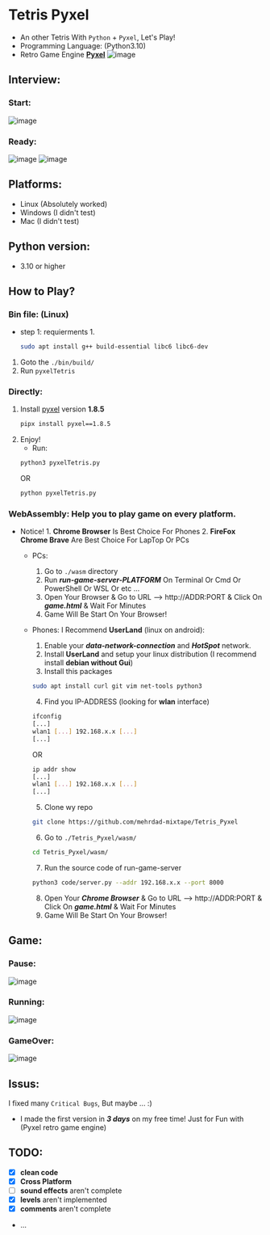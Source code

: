 # Tetris Pyxel
- An other Tetris With `Python` + `Pyxel`, Let's Play!
- Programming Language: (Python3.10)
- Retro Game Engine **[Pyxel](https://github.com/kitao/pyxel)**
![image](https://github.com/mehrdad-mixtape/Tetris_Pyxel/blob/master/images/index.gif)

## Interview:
### Start:
![image](https://github.com/mehrdad-mixtape/Tetris_Pyxel/blob/master/images/index1.png)
### Ready:
![image](https://github.com/mehrdad-mixtape/Tetris_Pyxel/blob/master/images/index2.png)
![image](https://github.com/mehrdad-mixtape/Tetris_Pyxel/blob/master/images/index3.png)


## Platforms:
- Linux (Absolutely worked)
- Windows (I didn't test)
- Mac (I didn't test)

## Python version:
- 3.10 or higher

## How to Play?
### Bin file: (Linux)
- step 1: requierments
	1. 
    ```bash
	sudo apt install g++ build-essential libc6 libc6-dev
	```
1. Goto the `./bin/build/`
2. Run `pyxelTetris`

### Directly:
1. Install [pyxel](https://github.com/kitao/pyxel) version **1.8.5** 
    ```bash
    pipx install pyxel==1.8.5
    ```
2. Enjoy!
    - Run:
    ```bash
    python3 pyxelTetris.py
    ```
    OR
    ```bash
    python pyxelTetris.py
    ```
### WebAssembly: Help you to play game on every platform.
- Notice!
        1. **Chrome Browser** Is Best Choice For Phones
        2. **FireFox Chrome Brave** Are Best Choice For LapTop Or PCs
    - PCs:
        1. Go to `./wasm` directory
        2. Run ***run-game-server-PLATFORM*** On Terminal Or Cmd Or PowerShell Or WSL Or etc ...
        3. Open Your Browser & Go to URL --> http://ADDR:PORT & Click On ***game.html*** & Wait For Minutes
        4. Game Will Be Start On Your Browser!

    - Phones: I Recommend **UserLand** (linux on android):
        1. Enable your ***data-network-connection*** and ***HotSpot*** network.
        2. Install **UserLand** and setup your linux distribution (I recommend install **debian without Gui**)
        3. Install this packages
        ```bash
        sudo apt install curl git vim net-tools python3
        ```
        4. Find you IP-ADDRESS (looking for **wlan** interface)
        ```bash
        ifconfig
        [...]
        wlan1 [...] 192.168.x.x [...]
        [...]
        ```
        OR
        ```bash
        ip addr show
        [...]
        wlan1 [...] 192.168.x.x [...]
        [...]
        ```
        5. Clone wy repo
        ```bash
        git clone https://github.com/mehrdad-mixtape/Tetris_Pyxel
        ```
        6. Go to `./Tetris_Pyxel/wasm/`
        ```bash
        cd Tetris_Pyxel/wasm/
        ```
        7. Run the source code of run-game-server
        ```bash
        python3 code/server.py --addr 192.168.x.x --port 8000
        ```
        8. Open Your ***Chrome Browser*** & Go to URL --> http://ADDR:PORT & Click On ***game.html*** & Wait For Minutes
        9. Game Will Be Start On Your Browser!

## Game:
### Pause:
![image](https://github.com/mehrdad-mixtape/Tetris_Pyxel/blob/master/images/index4.png)
### Running:
![image](https://github.com/mehrdad-mixtape/Tetris_Pyxel/blob/master/images/index5.png)
### GameOver:
![image](https://github.com/mehrdad-mixtape/Tetris_Pyxel/blob/master/images/index6.png)

## Issus:
I fixed many `Critical Bugs`, But maybe ... :)
- I made the first version in ***3 days*** on my free time! Just for Fun with (Pyxel retro game engine)

## TODO:
- [x] **clean code**
- [x] **Cross Platform**
- [ ] **sound effects** aren't complete
- [x] **levels** aren't implemented
- [x] **comments** aren't complete
- ...
